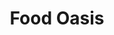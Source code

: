---
title: Food Oasis
description: Everyone deserves access to healthy food. Help us make it easier for
      Angelenos to find the best places to buy or grow healthy food in their
      city.
image: /assets/images/projects/food-oasis.jpg
links: 
  - name: Github
    url: 'https://github.com/foodoasisla'
  - name: Site
    url: 'https://foodoasis.la/'
# looking: 
# location: 
partner: Youth Policy Institute
---